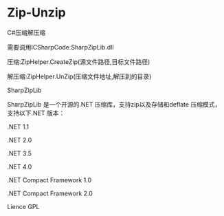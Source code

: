 # Zip-Unzip
<p>C#压缩解压缩</p>
<p>需要调用ICSharpCode.SharpZipLib.dll</p>

<p>压缩:ZipHelper.CreateZip(源文件路径,目标文件路径)</p>
<p>解压缩:ZipHelper.UnZip(压缩文件地址,解压到的目录)</p>


<h>SharpZipLib</h>
<p>SharpZipLib 是一个开源的.NET 压缩库，支持zip以及存储和deflate 压缩模式，支持以下.NET 版本：</p>
<p>.NET 1.1</p>
<p>.NET 2.0</p>
<p>.NET 3.5</p>
<p>.NET 4.0</p>
<p>.NET Compact Framework 1.0</p>
<p>.NET Compact Framework 2.0</p>

<h>Lience</h>
GPL
